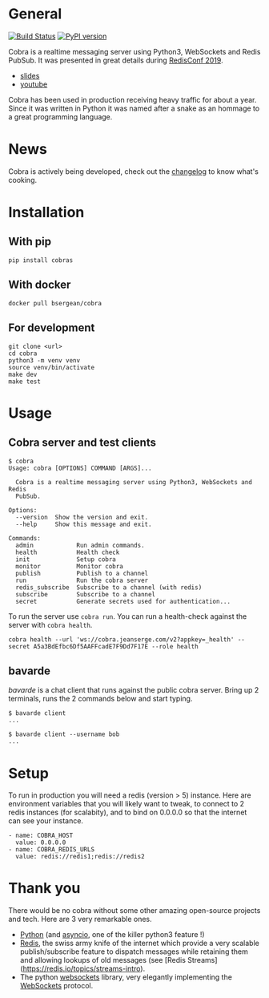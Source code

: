 # General

[![Build Status](https://travis-ci.org/machinezone/cobra.svg?branch=master)](https://travis-ci.org/machinezone/cobra)
[![PyPI version](https://badge.fury.io/py/cobras.svg)](https://badge.fury.io/py/cobras)

Cobra is a realtime messaging server using Python3, WebSockets and Redis PubSub. It was presented in great details during [RedisConf 2019](https://events.redislabs.com/redis-conf/redis-conf-2019/).

* [slides](https://bsergean.github.io/redis_conf_2019/slides.html)
* [youtube](https://www.youtube.com/watch?v=o8CC8qYfRQE&t=147s)

Cobra has been used in production receiving heavy traffic for about a year. Since it was written in Python it was named after a snake as an hommage to a great programming language.

# News

Cobra is actively being developed, check out the [changelog](CHANGELOG.md) to know what's cooking.

# Installation

## With pip

```
pip install cobras
```

## With docker

```
docker pull bsergean/cobra
```

## For development

```
git clone <url>
cd cobra
python3 -m venv venv
source venv/bin/activate
make dev
make test
```

# Usage

## Cobra server and test clients

```
$ cobra
Usage: cobra [OPTIONS] COMMAND [ARGS]...

  Cobra is a realtime messaging server using Python3, WebSockets and Redis
  PubSub.

Options:
  --version  Show the version and exit.
  --help     Show this message and exit.

Commands:
  admin            Run admin commands.
  health           Health check
  init             Setup cobra
  monitor          Monitor cobra
  publish          Publish to a channel
  run              Run the cobra server
  redis_subscribe  Subscribe to a channel (with redis)
  subscribe        Subscribe to a channel
  secret           Generate secrets used for authentication...
```

To run the server use `cobra run`. You can run a health-check against the server with `cobra health`.

```
cobra health --url 'ws://cobra.jeanserge.com/v2?appkey=_health' --secret A5a3BdEfbc6Df5AAFFcadE7F9Dd7F17E --role health
```

## bavarde

*bavarde* is a chat client that runs against the public cobra server. Bring up 2 terminals, runs the 2 commands below and start typing.

```
$ bavarde client
...
```

```
$ bavarde client --username bob
...
```


# Setup

To run in production you will need a redis (version > 5) instance. Here are environment variables that you will likely want to tweak, to connect to 2 redis instances (for scalabity), and to bind on 0.0.0.0 so that the internet can see your instance.

```
- name: COBRA_HOST
  value: 0.0.0.0
- name: COBRA_REDIS_URLS
  value: redis://redis1;redis://redis2
```

# Thank you

There would be no cobra without some other amazing open-source projects and tech. Here are 3 very remarkable ones.

- [Python](https://www.python.org/) (and [asyncio](https://realpython.com/async-io-python/), one of the killer python3 feature !)
- [Redis](https://redis.io/), the swiss army knife of the internet which provide a very scalable publish/subscribe feature to dispatch messages while retaining them and allowing lookups of old messages (see [Redis Streams] (https://redis.io/topics/streams-intro).
- The python [websockets](https://websockets.readthedocs.io/en/stable/intro.html) library, very elegantly implementing the [WebSockets](https://tools.ietf.org/html/rfc6455) protocol.
